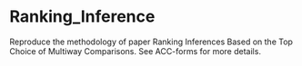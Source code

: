 # Ranking_Inference

Reproduce the methodology of paper Ranking Inferences Based on the Top Choice of Multiway Comparisons. See ACC-forms for more details.
